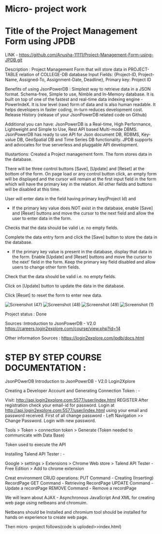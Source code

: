 # Micro- project work 
# Title of the Project Management Form using JPDB

LINK - https://github.com/Anusha-11111/Project-Management-Form-using-JPDB.git

Description : Project Management Form that will store data in PROJECT-TABLE relation of COLLEGE-DB database
              Input Fields: {Project-ID, Project-Name, Assigned-To, Assignment-Date, Deadline}, Primary key: Project ID
              
Benefits of using JsonPowerDB : Simplest way to retrieve data in a JSON format. Schema-free, Simple to use, Nimble and In-Memory database. It is built on top of one of the fastest and real-time data indexing engine - PowerIndeX. It is low level (raw) form of data and is also human readable. It helps developers in faster coding, in-turn reduces development cost. Release History (release of your JsonPowerDB related code on Github)

Additional you can have: JsonPowerDB is a Real-time, High Performance, Lightweight and Simple to Use, Rest API based Multi-mode DBMS. JsonPowerDB has ready to use API for Json document DB, RDBMS, Key-value DB, GeoSpatial DB and Time Series DB functionality. JPDB supports and advocates for true serverless and pluggable API development.

Illustartions:
Created a Project management form. The form stores data in the database.

There will be three control buttons [Save], [Update] and [Reset] at the bottom of the form. On page load or any control button click, an empty form will be displayed and the cursor will remain at the first input field in the form which will have the primary key in the relation. All other fields and buttons will be disabled at this time.

User will enter data in the field having primary key(Project Id) and

- If the primary key value does NOT exist in the database, enable [Save] and [Reset] buttons and move the cursor to the next field and allow the user to enter data in the form.

Checks that the data should be valid i.e. no empty fields.

Complete the data entry form and click the [Save] button to store the data in the database.

- If the primary key value is present in the database, display that data in the form. Enable [Update] and [Reset] buttons and move the cursor to the next' field in the form. Keep the primary key field disabled and allow users to change other form fields.

Check that the data should be valid i.e. no empty fields.

Click on [Update] button to update the data in the database.

Click [Reset] to reset the form to enter new data.

![Screenshot (47)](https://github.com/Anusha-11111/Project-Management-Form-using-JPDB/assets/112841894/4cfdb2be-941a-492a-b6a9-0af2906bd51e)
![Screenshot (48)](https://github.com/Anusha-11111/Project-Management-Form-using-JPDB/assets/112841894/68a2e6c1-64a9-4a5d-8bbd-6382b3bdc3e9)
![Screenshot (49)](https://github.com/Anusha-11111/Project-Management-Form-using-JPDB/assets/112841894/e57d8290-ce58-447a-96c9-9efa494a9e68)
![Screenshot (1)](https://github.com/Anusha-11111/Project-Management-Form-using-JPDB/assets/112841894/4ef335c2-0b8b-4136-8169-4c8c7b5dece6)

Project status : Done

Sources :Introduction to JsonPowerDB - V2.0 https://careers.login2explore.com/course/view.php?id=14

Other information Sources : https://login2explore.com/jpdb/docs.html

# STEP BY STEP COURSE DOCUMENTATION :
JsonPOwerDB
Introduction to JsonPowerDB - V2.0 Login2Xplore

Creating a Developer Account and Generating Connection Token : -

Visit: http://api.login2explore.com:5577/user/index.html REGISTER After registration check your email-id for password. Login at http://api.login2explore.com:5577/user/index.html using your email and password received. First of all change password - Left Navigation >> Change Password. Login with new password.

Tools > Token > connection token > Generate (Token needed to communicate with Data Base)

Token used to execute the API

Installing Talend API Tester : -

Google > settings > Extensions > Chrome Web store > Talend API Tester - Free Edition > Add to chrome extension

Creat environment CRUD operations:
PUT Command - Creating (Inserting) RecordPage
GET Command - Retrieving RecordPage
UPDATE Command - Update a recordPage
REMOVE Command - Remove a recordPage

We will learn about AJAX - Asynchronous JavaScript And XML for creating web page using netbeans and chromuim.

Netbeans should be Installed and chromium tool should be installed for hands on experience to create web page.

Then micro -project follows(code is uploded>>index.html)


